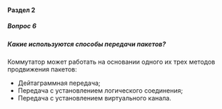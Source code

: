 #### Раздел 2

##### Вопрос 6

##### Какие используются способы передачи пакетов?

Коммутатор может работать на основании одного их трех методов продвижения пакетов:

- Дейтаграммная передача; 
- Передача с установлением логического соединения;
- Передача с установлением виртуального канала.